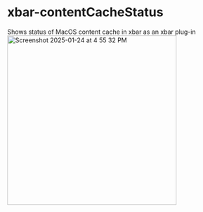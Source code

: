 # xbar-contentCacheStatus
Shows status of MacOS content cache in xbar as an xbar plug-in
<img width="385" alt="Screenshot 2025-01-24 at 4 55 32 PM" src="https://github.com/user-attachments/assets/2a230721-0fd4-4827-ad31-a0d0aa107947" />
